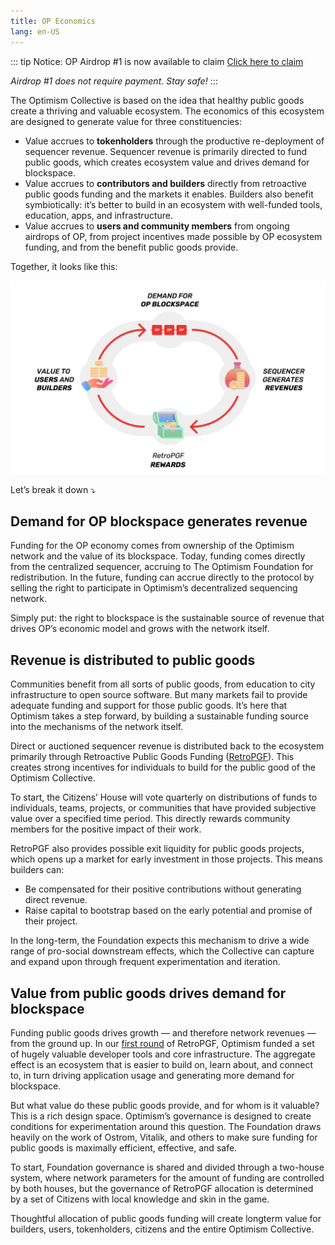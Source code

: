 ```yaml
---
title: OP Economics
lang: en-US
---
```


::: tip Notice: OP Airdrop #1 is now available to claim
[Click here to claim](https://app.optimism.io/airdrop/check)

*Airdrop #1 does not require payment.*
*Stay safe!*
:::

The Optimism Collective is based on the idea that healthy public goods create a thriving and valuable ecosystem. 
The economics of this ecosystem are designed to generate value for three constituencies:

- Value accrues to **tokenholders** through the productive re-deployment of sequencer revenue. 
  Sequencer revenue is primarily directed to fund public goods, which creates ecosystem value and drives demand for blockspace.
- Value accrues to **contributors and builders** directly from retroactive public goods funding and the markets it enables.
  Builders also benefit symbiotically: it’s better to build in an ecosystem with well-funded tools, education, apps, and infrastructure.
- Value accrues to **users and community members** from ongoing airdrops of OP, from project incentives made possible by OP ecosystem funding, and from the benefit public goods provide.

Together, it looks like this:

![](../../assets/docs/governance/economics/virt_cycle.png)

Let’s break it down ⤵️

## Demand for OP blockspace generates revenue

Funding for the OP economy comes from ownership of the Optimism network and the value of its blockspace. 
Today, funding comes directly from the centralized sequencer, accruing to The Optimism Foundation for redistribution. 
In the future, funding can accrue directly to the protocol by selling the right to participate in Optimism’s decentralized sequencing network.

Simply put: the right to blockspace is the sustainable source of revenue that drives OP’s economic model and grows with the network itself.

## Revenue is distributed to public goods

Communities benefit from all sorts of public goods, from education to city infrastructure to open source software. 
But many markets fail to provide adequate funding and support for those public goods. 
It’s here that Optimism takes a step forward, by building a sustainable funding source into the mechanisms of the network itself.

Direct or auctioned sequencer revenue is distributed back to the ecosystem primarily through Retroactive Public Goods Funding ([RetroPGF](https://medium.com/ethereum-optimism/retroactive-public-goods-funding-33c9b7d00f0c)).
This creates strong incentives for individuals to build for the public good of the Optimism Collective.

To start, the Citizens’ House will vote quarterly on distributions of funds to individuals, teams, projects, or communities that have provided subjective value over a specified time period. 
This directly rewards community members for the positive impact of their work.

RetroPGF also provides possible exit liquidity for public goods projects, which opens up a market for early investment in those projects. 
This means builders can:

- Be compensated for their positive contributions without generating direct revenue.
- Raise capital to bootstrap based on the early potential and promise of their project.

In the long-term, the Foundation expects this mechanism to drive a wide range of pro-social downstream effects, which the Collective can capture and expand upon through frequent experimentation and iteration.

## Value from public goods drives demand for blockspace

Funding public goods drives growth — and therefore network revenues — from the ground up. 
In our [first round](https://vitalik.ca/general/2021/11/16/retro1.html) of RetroPGF, Optimism funded a set of hugely valuable developer tools and core infrastructure. 
The aggregate effect is an ecosystem that is easier to build on, learn about, and connect to, in turn driving application usage and generating more demand for blockspace.

But what value do these public goods provide, and for whom is it valuable? 
This is a rich design space. 
Optimism’s governance is designed to create conditions for experimentation around this question. 
The Foundation draws heavily on the work of Ostrom, Vitalik, and others to make sure funding for public goods is maximally efficient, effective, and safe. 

To start, Foundation governance is shared and divided through a two-house system, where network parameters for the amount of funding are controlled by both houses, but the governance of RetroPGF allocation is determined by a set of Citizens with local knowledge and skin in the game.

Thoughtful allocation of public goods funding will create longterm value for builders, users, tokenholders, citizens and the entire Optimism Collective.
